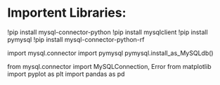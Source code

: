 # Importent Libraries:

!pip install mysql-connector-python
!pip install mysqlclient
!pip install pymysql
!pip install mysql-connector-python-rf

import mysql.connector
import pymysql
pymysql.install_as_MySQLdb()

from mysql.connector import MySQLConnection, Error
from matplotlib import pyplot as plt
import pandas as pd
